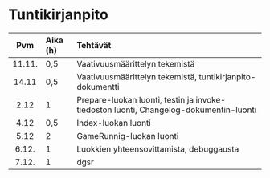 # Tuntikirjanpito

| Pvm | Aika (h) | Tehtävät  |
| :----:|:-----| :-----|
| 11.11. | 0,5    | Vaativuusmäärittelyn tekemistä |
| 14.11 | 0,5    | Vaativuusmäärittelyn tekemistä, tuntikirjanpito-dokumentti |
| 2.12 | 1    | Prepare-luokan luonti, testin ja invoke-tiedoston luonti, Changelog-dokumentin-luonti |
| 4.12 | 0,5    | Index-luokan luonti|
| 5.12 | 2    | GameRunnig-luokan luonti |
| 6.12. | 1    | Luokkien yhteensovittamista, debuggausta |
| 7.12. | 1    | dgsr |
